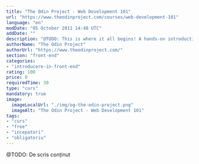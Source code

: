 ```yaml
---
title: "The Odin Project - Web Development 101"
url: "https://www.theodinproject.com/courses/web-development-101"
language: "en"
modDate: "05 October 2011 14:48 UTC"
addDate: ""
description: "@TODO: This is where it all begins! A hands-on introduction to all of the essential tools you'll need to build real, working websites. You'll learn what web developers actually do – the foundations you'll need for later courses."
authorName: "The Odin Project"
authorUrl: "https://www.theodinproject.com/"
section: "front-end"
categories:
- "introducere-in-front-end"
rating: 100
price: 0
requiredTime: 30
type: "curs"
mandatory: true
image:
  imageLocalUrl: "./img/og-the-odin-project.png"
  imageAlt: "The Odin Project - Web Development 101"
tags:
- "curs"
- "free"
- "incepatori"
- "obligatoriu"
---
```


@TODO: De scris conținut
